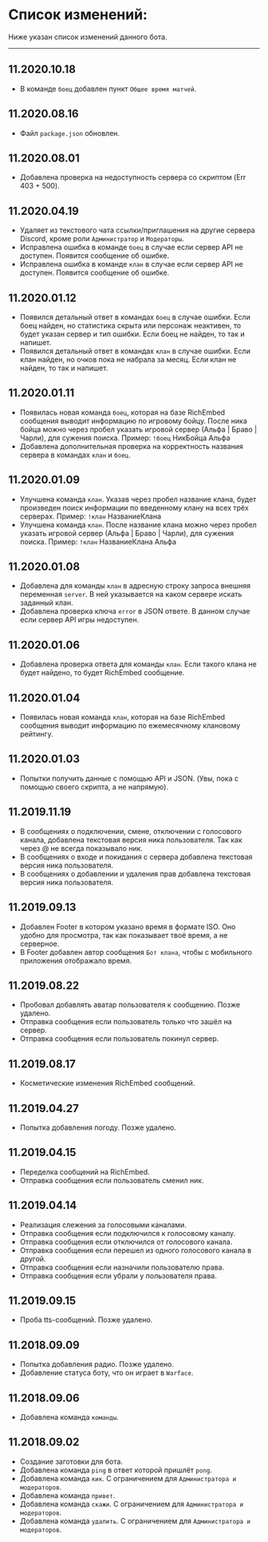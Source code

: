 # Список изменений:
Ниже указан список изменений данного бота.
***
## 11.2020.10.18
* В команде `боец` добавлен пункт `Общее время матчей`.

## 11.2020.08.16
* Файл `package.json` обновлен.

## 11.2020.08.01
* Добавлена проверка на недоступность сервера со скриптом (Err 403 + 500).

## 11.2020.04.19
* Удаляет из текстового чата ссылки/приглашения на другие сервера Discord, кроме роли `Администратор` и `Модераторы`.
* Исправлена ошибка в команде `боец` в случае если сервер API не доступен. Появится сообщение об ошибке.
* Исправлена ошибка в команде `клан` в случае если сервер API не доступен. Появится сообщение об ошибке.

## 11.2020.01.12
* Появился детальный ответ в командах `боец` в случае ошибки. Если боец найден, но статистика скрыта или персонаж неактивен, то будет указан сервер и тип ошибки. Если боец не найден, то так и напишет.
* Появился детальный ответ в командах `клан` в случае ошибки. Если клан найден, но очков пока не набрала за месяц. Если клан не найден, то так и напишет.

## 11.2020.01.11
* Появилась новая команда `боец`, которая на базе RichEmbed сообщения выводит информацию по игровому бойцу. После ника бойца можно через пробел указать игровой сервер (Альфа | Браво | Чарли), для сужения поиска.
Пример: `!боец` НикБойца Альфа
* Добавлена дополнительная проверка на корректность названия сервера в командах `клан` и `боец`.

## 11.2020.01.09
* Улучшена команда `клан`. Указав через пробел название клана, будет произведен поиск информации по введенному клану на всех трёх серверах.
Пример: `!клан` НазваниеКлана
* Улучшена команда `клан`. После название клана можно через пробел указать игровой сервер (Альфа | Браво | Чарли), для сужения поиска.
Пример: `!клан` НазваниеКлана Альфа

## 11.2020.01.08
* Добавлена для команды `клан` в адресную строку запроса внешняя переменная `server`. В ней указывается на каком сервере  искать заданный клан.
* Добавлена проверка ключа `error` в JSON ответе. В данном случае если сервер API игры недоступен.

## 11.2020.01.06
* Добавлена проверка ответа для команды `клан`. Если такого клана не будет найдено, то будет RichEmbed сообщение.

## 11.2020.01.04
* Появилась новая команда `клан`, которая на базе RichEmbed сообщения выводит информацию по ежемесячному клановому рейтингу.

## 11.2020.01.03
* Попытки получить данные с помощью API и JSON. (Увы, пока с помощью своего скрипта, а не напрямую).

## 11.2019.11.19
* В сообщениях о подключении, смене, отключении с голосового канала, добавлена текстовая версия ника пользователя. Так как через @ не всегда показывало ник.
* В сообщениях о входе и покидания с сервера добавлена текстовая версия ника пользователя.
* В сообщениях о добавлении и удаления прав добавлена текстовая версия ника пользователя.

## 11.2019.09.13
* Добавлен Footer в котором указано время в формате ISO. Оно удобно для просмотра, так как показывает твоё время, а не серверное.
* В Footer добавлен автор сообщения `Бот клана`, чтобы с мобильного приложения отображало время.

## 11.2019.08.22
* Пробовал добавлять аватар пользователя к сообщению. Позже удалено.
* Отправка сообщения если пользователь только что зашёл на сервер.
* Отправка сообщения если пользователь покинул сервер.

## 11.2019.08.17
* Косметические изменения RichEmbed сообщений.

## 11.2019.04.27
* Попытка добавления погоду. Позже удалено.

## 11.2019.04.15
* Переделка сообщений на RichEmbed.
* Отправка сообщения если пользователь сменил ник.

## 11.2019.04.14
* Реализация слежения за голосовыми каналами.
* Отправка сообщения если подключился к голосовому каналу.
* Отправка сообщения если отключился от голосового канала.
* Отправка сообщения если перешел из одного голосового канала в другой.
* Отправка сообщения если назначили пользователю права.
* Отправка сообщения если убрали у пользователя права.

## 11.2019.09.15
* Проба tts-сообщений. Позже удалено.

## 11.2018.09.09
* Попытка добавления радио. Позже удалено.
* Добавление статуса боту, что он играет в `Warface`.

## 11.2018.09.06
* Добавлена команда `команды`.

## 11.2018.09.02
* Создание заготовки для бота.
* Добавлена команда `ping` в ответ которой пришлёт `pong`.
* Добавлена команда `кик`. С ограничением для `Администратора и модераторов`.
* Добавлена команда `привет`.
* Добавлена команда `скажи`. С ограничением для `Администратора и модераторов`.
* Добавлена команда `удалить`. С ограничением для `Администратора и модераторов`.
